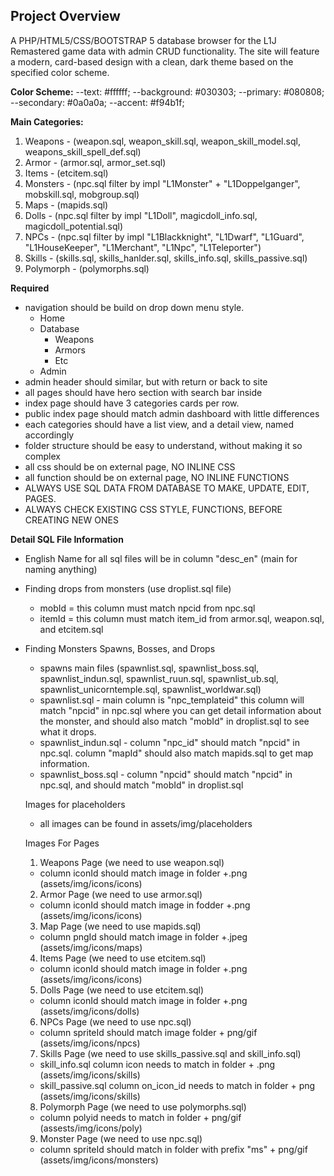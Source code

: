 

## Project Overview
A PHP/HTML5/CSS/BOOTSTRAP 5 database browser for the L1J Remastered game data with admin CRUD functionality. The site will feature a modern, card-based design with a clean, dark theme based on the specified color scheme.

**Color Scheme:**
    --text: #ffffff;
    --background: #030303;
    --primary: #080808;
    --secondary: #0a0a0a;
    --accent: #f94b1f;

**Main Categories:**
1. Weapons - (weapon.sql, weapon_skill.sql, weapon_skill_model.sql, weapons_skill_spell_def.sql)
2. Armor - (armor.sql, armor_set.sql)
3. Items - (etcitem.sql)
4. Monsters - (npc.sql filter by impl "L1Monster" + "L1Doppelganger", mobskill.sql, mobgroup.sql)
5. Maps - (mapids.sql)
6. Dolls - (npc.sql filter by impl "L1Doll", magicdoll_info.sql, magicdoll_potential.sql)
7. NPCs - (npc.sql filter by impl "L1Blackknight", "L1Dwarf", "L1Guard", "L1HouseKeeper", "L1Merchant", "L1Npc", "L1Teleporter")
8. Skills - (skills.sql, skills_hanlder.sql, skills_info.sql, skills_passive.sql)
9. Polymorph - (polymorphs.sql)

**Required**
- navigation should be build on drop down menu style.
    - Home
    - Database
        - Weapons
        - Armors
        - Etc
    - Admin
- admin header should similar, but with return or back to site
- all pages should have hero section with search bar inside
- index page should have 3 categories cards per row.
- public index page should match admin dashboard with little differences
- each categories should have a list view, and a detail view, named accordingly
- folder structure should be easy to understand, without making it so complex
- all css should be on external page, NO INLINE CSS
- all function should be on external page, NO INLINE FUNCTIONS
- ALWAYS USE SQL DATA FROM DATABASE TO MAKE, UPDATE, EDIT, PAGES.
- ALWAYS CHECK EXISTING CSS STYLE, FUNCTIONS, BEFORE CREATING NEW ONES


**Detail SQL File Information**
- English Name for all sql files will be in column "desc_en" (main for naming anything)


- Finding drops from monsters (use droplist.sql file)
    - mobId = this column must match npcid from npc.sql
    - itemId = this column must match item_id from armor.sql, weapon.sql, and etcitem.sql


- Finding Monsters Spawns, Bosses, and Drops
    - spawns main files (spawnlist.sql, spawnlist_boss.sql, spawnlist_indun.sql, spawnlist_ruun.sql, spawnlist_ub.sql, spawnlist_unicorntemple.sql, spawnlist_worldwar.sql)
    - spawnlist.sql - main column is "npc_templateid" this column will match "npcid" in npc.sql where you can get detail information about the monster,  and should also match "mobId" in droplist.sql to see what it drops.
    - spawnlist_indun.sql - column "npc_id" should match "npcid" in npc.sql. column "mapId" should also match mapids.sql to get map information.
    - spawnlist_boss.sql - column "npcid" should match "npcid" in npc.sql, and should match "mobId" in droplist.sql

    Images for placeholders
    - all images can be found in assets/img/placeholders

    Images For Pages
    1. Weapons Page (we need to use weapon.sql)
    - column iconId should match image in folder +.png (assets/img/icons/icons)

    2. Armor Page (we need to use armor.sql)
    - column iconId should match image in fodder +.png (assets/img/icons/icons)

    3. Map Page (we need to use mapids.sql)
    - column pngId should match image in folder +.jpeg (assets/img/icons/maps)

    4. Items Page (we need to use etcitem.sql)
    - column iconId should match image in folder +.png (assets/img/icons/icons)

    5. Dolls Page (we need to use etcitem.sql)
    - column iconId should match image in folder +.png (assets/img/icons/dolls)

    6. NPCs Page (we need to use npc.sql)
    - column spriteId should match image folder + png/gif (assets/img/icons/npcs)

    7. Skills Page (we need to use skills_passive.sql and skill_info.sql)
    - skill_info.sql column icon needs to match in folder + .png (assets/img/icons/skills)
    - skill_passive.sql column on_icon_id needs to match in folder + png (assets/img/icons/skills)

    8. Polymorph Page (we need to use polymorphs.sql)
    - column polyid needs to match in folder + png/gif (assests/img/icons/poly)

    9. Monster Page (we need to use npc.sql)
    - column spriteId should match in folder with prefix "ms" + png/gif (assets/img/icons/monsters)
